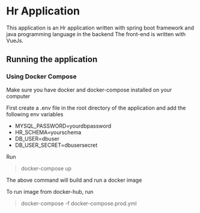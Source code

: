 # Hr Application

This application is an Hr application written with spring boot framework and java programming language in the backend
The front-end is written with VueJs. 

## Running the application
### Using Docker Compose
Make sure you have docker and docker-compose installed on your computer

First create a .env file in the root directory of the application and add the following env variables
* MYSQL_PASSWORD=yourdbpassword
* HR_SCHEMA=yourschema
* DB_USER=dbuser
* DB_USER_SECRET=dbusersecret

Run 
> docker-compose up
>
The above command will build and run a docker image 

To run image from docker-hub, run
> docker-compose -f docker-compose.prod.yml